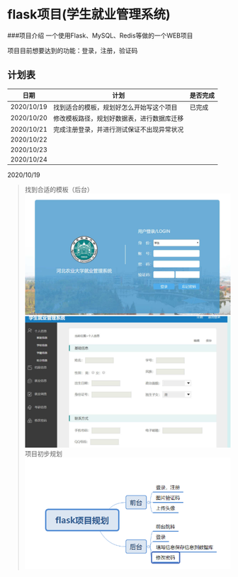 # flask项目(学生就业管理系统)
###项目介绍
一个使用Flask、MySQL、Redis等做的一个WEB项目

项目目前想要达到的功能：登录，注册，验证码

## 计划表

|日期 |计划 |是否完成 |
|----- |----- |----- |
|2020/10/19|找到适合的模板，规划好怎么开始写这个项目|已完成|
|2020/10/20|修改模板路径，规划好数据表，进行数据库迁移||
|2020/10/21|完成注册登录，并进行测试保证不出现异常状况||
|2020/10/22|||
|2020/10/23|||
|2020/10/24|||


2020/10/19
>找到合适的模板（后台）
![模板样式](accets/muban.png)
![模板样式](accets/muban2.png)
>项目初步规划
![项目初步规划](accets/初步规划.png)



